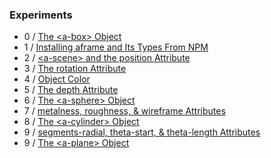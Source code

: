 ### Experiments
- 0 / [The \<a-box\> Object](https://github.com/rpivo/aframe-experiments/tree/master/0)
- 1 / [Installing aframe and Its Types From NPM](https://github.com/rpivo/aframe-experiments/tree/master/1)
- 2 / [\<a-scene\> and the position Attribute](https://github.com/rpivo/aframe-experiments/tree/master/2)
- 3 / [The rotation Attribute](https://github.com/rpivo/aframe-experiments/tree/master/3)
- 4 / [Object Color](https://github.com/rpivo/aframe-experiments/tree/master/4)
- 5 / [The depth Attribute](https://github.com/rpivo/aframe-experiments/tree/master/5)
- 6 / [The \<a-sphere\> Object](https://github.com/rpivo/aframe-experiments/tree/master/6)
- 7 / [metalness, roughness, & wireframe Attributes](https://github.com/rpivo/aframe-experiments/tree/master/7)
- 8 / [The \<a-cylinder\> Object](https://github.com/rpivo/aframe-experiments/tree/master/8)
- 9 / [segments-radial, theta-start, & theta-length Attributes](https://github.com/rpivo/aframe-experiments/tree/master/9)
- 9 / [The \<a-plane\> Object](https://github.com/rpivo/aframe-experiments/tree/master/10)